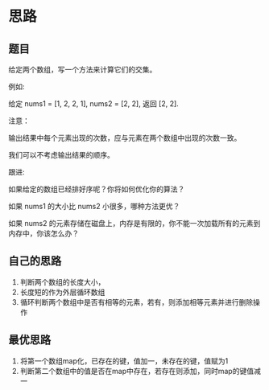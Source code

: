 # 思路

## 题目

给定两个数组，写一个方法来计算它们的交集。

例如:

给定 nums1 = [1, 2, 2, 1], nums2 = [2, 2], 返回 [2, 2].

注意：

输出结果中每个元素出现的次数，应与元素在两个数组中出现的次数一致。

我们可以不考虑输出结果的顺序。

跟进:

如果给定的数组已经排好序呢？你将如何优化你的算法？

如果 nums1 的大小比 nums2 小很多，哪种方法更优？

如果 nums2 的元素存储在磁盘上，内存是有限的，你不能一次加载所有的元素到内存中，你该怎么办？

## 自己的思路

1.  判断两个数组的长度大小，
2.  长度短的作为外层循环数组
3.  循环判断两个数组中是否有相等的元素，若有，则添加相等元素并进行删除操作

## 最优思路

1. 将第一个数组map化，已存在的键，值加一，未存在的键，值赋为1
2. 判断第二个数组中的值是否在map中存在，若存在则添加，同时map的键值减一
